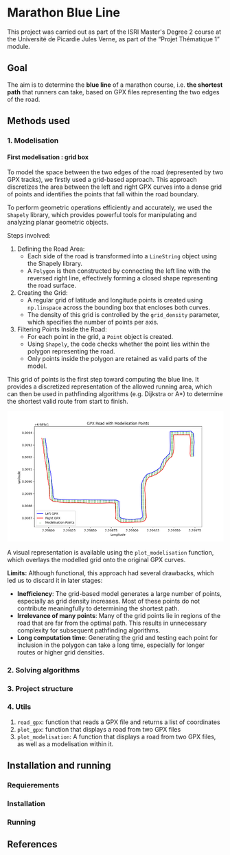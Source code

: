 # Marathon Blue Line

This project was carried out as part of the ISRI Master's Degree 2 course at the Université de Picardie Jules Verne, as part of the “Projet Thématique 1” module.

## Goal

The aim is to determine the **blue line** of a marathon course, i.e. **the shortest path** that runners can take, based on GPX files representing the two edges of the road.

## Methods used

### 1. Modelisation

#### First modelisation : grid box

To model the space between the two edges of the road (represented by two GPX tracks), we firstly used a grid-based approach. This approach discretizes the area between the left and right GPX curves into a dense grid of points and identifies the points that fall within the road boundary.

To perform geometric operations efficiently and accurately, we used the `Shapely` library, which provides powerful tools for manipulating and analyzing planar geometric objects.

Steps involved:
1. Defining the Road Area:
    - Each side of the road is transformed into a `LineString` object using the Shapely library.
    - A `Polygon` is then constructed by connecting the left line with the reversed right line, effectively forming a closed shape representing the road surface.
2. Creating the Grid:
    - A regular grid of latitude and longitude points is created using `np.linspace` across the bounding box that encloses both curves.
    - The density of this grid is controlled by the `grid_density` parameter, which specifies the number of points per axis.
3. Filtering Points Inside the Road:
    - For each point in the grid, a `Point` object is created.
    - Using `Shapely`, the code checks whether the point lies within the polygon representing the road.
    - Only points inside the polygon are retained as valid parts of the model.

This grid of points is the first step toward computing the blue line. It provides a discretized representation of the allowed running area, which can then be used in pathfinding algorithms (e.g. Dijkstra or A*) to determine the shortest valid route from start to finish.

![modelisation with grid](figures/plot_modelisation_grid.png)

A visual representation is available using the `plot_modelisation` function, which overlays the modelled grid onto the original GPX curves.

**Limits:**
Although functional, this approach had several drawbacks, which led us to discard it in later stages:
- **Inefficiency**: The grid-based model generates a large number of points, especially as grid density increases. Most of these points do not contribute meaningfully to determining the shortest path.
- **Irrelevance of many points**: Many of the grid points lie in regions of the road that are far from the optimal path. This results in unnecessary complexity for subsequent pathfinding algorithms.
- **Long computation time**: Generating the grid and testing each point for inclusion in the polygon can take a long time, especially for longer routes or higher grid densities.

### 2. Solving algorithms

### 3. Project structure

### 4. Utils

1. `read_gpx`: function that reads a GPX file and returns a list of coordinates
2. `plot_gpx`: function that displays a road from two GPX files
3. `plot_modelisation`: A function that displays a road from two GPX files, as well as a modelisation within it.

## Installation and running

### Requierements

### Installation

### Running

## References


